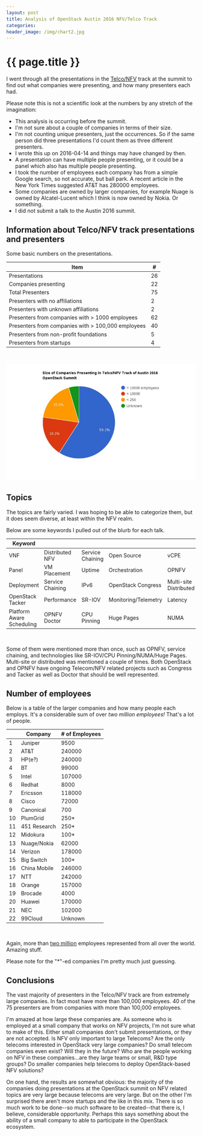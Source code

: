 ```yaml
---
layout: post
title: Analysis of OpenStack Austin 2016 NFV/Telco Track
categories:
header_image: /img/chart2.jpg
---
```


# {{ page.title }}

I went through all the presentations in the [Telco/NFV](https://www.openstack.org/summit/austin-2016/summit-schedule/global-search?t=Telecom+/+NFV) track at the summit to find out what companies were presenting, and how many presenters each had. 

Please note this is not a scientific look at the numbers by any stretch of the imagination:

* This analysis is occurring before the summit.
* I'm not sure about a couple of companies in terms of their size.
* I'm not counting unique presenters, just the occurrences. So if the same person did three presentations I'd count them as three different presenters.
* I wrote this up on 2016-04-14 and things may have changed by then.
* A presentation can have multiple people presenting, or it could be a panel which also has multiple people presenting.
* I took the number of employees each company has from a simple Google search, so not accurate, but ball park. A recent article in the New York Times suggested AT&T has 280000 employees.
* Some companies are owned by larger companies, for example Nuage is owned by Alcatel-Lucent which I think is now owned by Nokia. Or something.
* I did not submit a talk to the Austin 2016 summit.

## Information about Telco/NFV track presentations and presenters

Some basic numbers on the presentations.

| Item                                            | #  |
|-------------------------------------------------|----|
| Presentations                                   | 26 |
| Companies presenting                            | 22 |
| Total Presenters                                | 75 |
| Presenters with no affiliations                 | 2  |
| Presenters with unknown affiliations            | 2  |
| Presenters from companies with > 1000 employees | 62 |
| Presenters from companies with > 100,000 employees | 40 |
| Presenters from non-profit foundations          | 5  |
| Presenters from startups                        | 4  |

<br />

![# of presenters](/img/chart.jpg)

## Topics

The topics are fairly varied. I was hoping to be able to categorize them, but it does seem diverse, at least within the NFV realm.

Below are some keywords I pulled out of the blurb for each talk.

| Keyword                    |                  |                  |                      |              |
| -------------------------- | ---------------- | ---------------- | -------------------- | ------------ |
| VNF                        | Distributed NFV  | Service Chaining | Open Source          | vCPE         |
| Panel                      | VM Placement     | Uptime           | Orchestration        | OPNFV        |
| Deployment                 | Service Chaining | IPv6             | OpenStack Congress   | Multi-site Distributed   |
| OpenStack Tacker           | Performance      | SR-IOV           | Monitoring/Telemetry | Latency      |
| Platform Aware Scheduling  | OPNFV Doctor     | CPU Pinning      | Huge Pages           | NUMA         |

<br />

Some of them were mentioned more than once, such as OPNFV, service chaining, and technologies like SR-IOV/CPU Pinning/NUMA/Huge Pages. Multi-site or distributed was mentioned a couple of times. Both OpenStack and OPNFV have ongoing Telecom/NFV related projects such as Congress and Tacker as well as Doctor that should be well represented.

## Number of employees

Below is a table of the larger companies and how many people each employs. It's a considerable sum of over *two million employees!* That's a lot of people.

|       | Company       | # of Employees    |
|----   |-------------- |----------------   |
| 1     | Juniper       | 9500              |
| 2     | AT&T          | 240000            |
| 3     | HP(e?)        | 240000            |
| 4     | BT            | 99000             |
| 5     | Intel         | 107000            |
| 6     | Redhat        | 8000              |
| 7     | Ericsson      | 118000            |
| 8     | Cisco         | 72000             |
| 9     | Canonical     | 700               |
| 10    | PlumGrid      | 250*              |
| 11    | 451 Research  | 250*              |
| 12    | Midokura      | 100*              |
| 13    | Nuage/Nokia   | 62000             |
| 14    | Verizon       | 178000            |
| 15    | Big Switch    | 100*              |
| 16    | China Mobile  | 246000            |
| 17    | NTT           | 242000            |
| 18    | Orange        | 157000            |
| 19    | Brocade       | 4000              |
| 20    | Huawei        | 170000            |
| 21    | NEC           | 102000            |
| 22    | 99Cloud       | Unknown           |

<br />

Again, more than [two million](https://www.youtube.com/watch?v=r0mO6UY6uTg) employees represented from all over the world. Amazing stuff.

Please note for the "*"-ed companies I'm pretty much just guessing.

## Conclusions

The vast majority of presenters in the Telco/NFV track are from extremely large companies. In fact most have more than 100,000 employees. 40 of the 75 presenters are from companies with more than 100,000 employees. 

I'm amazed at how large these companies are. As someone who is employed at a small company that works on NFV projects, I'm not sure what to make of this. Either small companies don't submit presentations, or they are not accepted. Is NFV only important to large Telecoms? Are the only telecoms interested in OpenStack very large companies? Do small telecom companies even exist? Will they in the future?  Who are the people working on NFV in these companies...are they large teams or small, R&D type groups? Do smaller companies help telecoms to deploy OpenStack-based NFV solutions?

On one hand, the results are somewhat obvious: the majority of the companies doing presentations at the OpenStack summit on NFV related topics are very large because telecoms are very large. But on the other I'm surprised there aren't more startups and the like in this mix. There is so much work to be done--so much software to be created--that there is, I believe, considerable opportunity. Perhaps this says something about the ability of a small company to able to participate in the OpenStack ecosystem.
